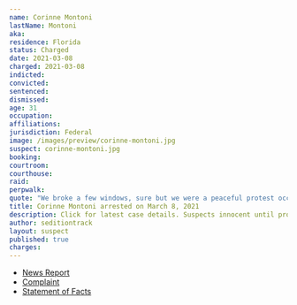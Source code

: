 ```yaml
---
name: Corinne Montoni
lastName: Montoni
aka:
residence: Florida
status: Charged
date: 2021-03-08
charged: 2021-03-08
indicted:
convicted: 
sentenced: 
dismissed: 
age: 31
occupation:
affiliations:
jurisdiction: Federal
image: /images/preview/corinne-montoni.jpg
suspect: corinne-montoni.jpg
booking:
courtroom:
courthouse:
raid:
perpwalk:
quote: "We broke a few windows, sure but we were a peaceful protest occupying the people's property..."
title: Corinne Montoni arrested on March 8, 2021
description: Click for latest case details. Suspects innocent until proven guilty.
author: seditiontrack
layout: suspect
published: true
charges:
---
```

- [News Report](https://www.fox13news.com/news/lakeland-woman-charged-with-being-at-u-s-capitol-attack)
- [Complaint](https://extremism.gwu.edu/sites/g/files/zaxdzs2191/f/Corinne%20Lee%20Montoni%20Criminal%20Complaint.pdf)
- [Statement of Facts](https://www.justice.gov/usao-dc/case-multi-defendant/file/1378971/download)
